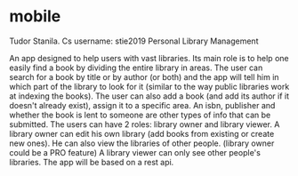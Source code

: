 # mobile
Tudor Stanila. Cs username: stie2019
Personal Library Management

An app designed to help users with vast libraries. Its main role is to help one easily find a book  by dividing the entire library in areas. The user can search for a book by title or by author (or both) and the app will tell him in which part of the library to look for it (similar to the way public libraries work at indexing the books). The user can also add a book (and add its author if it doesn't already exist), assign it to a specific area. An isbn, publisher and whether the book is lent to someone are other types of info that can be submitted. 
The users can have 2 roles: library owner and library viewer. A library owner can edit his own library (add books from existing or create new ones). He can also view the libraries of other people. (library owner could be a PRO feature)
A library viewer can only see other people's libraries.
The app will be based on a rest api.

